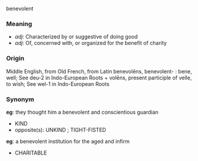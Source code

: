 benevolent
### Meaning
+ _adj_: Characterized by or suggestive of doing good
+ _adj_: Of, concerned with, or organized for the benefit of charity

### Origin

Middle English, from Old French, from Latin benevolēns, benevolent- : bene, well; See deu-2 in Indo-European Roots + volēns, present participle of velle, to wish; See wel-1 in Indo-European Roots

### Synonym

__eg__: they thought him a benevolent and conscientious guardian

+ KIND
+ opposite(s): UNKIND ; TIGHT-FISTED

__eg__: a benevolent institution for the aged and infirm

+ CHARITABLE


